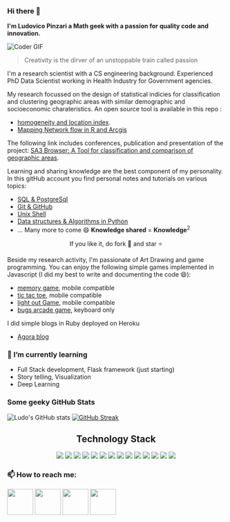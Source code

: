 ### Hi there 👋

**I'm Ludovico Pinzari a Math geek with a passion for quality code and innovation.**
<!--
**lpinzari/lpinzari** is a ✨ _special_ ✨ repository because its `README.md` (this file) appears on your GitHub profile.

Here are some ideas to get you started:

- 🔭 I’m currently working on ...
- 🌱 I’m currently learning ...
- 👯 I’m looking to collaborate on ...
- 🤔 I’m looking for help with ...
- 💬 Ask me about ...
- 📫 How to reach me: ...
- 😄 Pronouns: ...
- ⚡ Fun fact: ...
-->

<img src="https://media.giphy.com/media/ZVik7pBtu9dNS/giphy.gif" alt="Coder GIF"> 

> Creativity is the dirver of an unstoppable train called passion

I'm a research scientist with a CS engineering background. Experienced PhD Data Scientist working in Health Industry for Government agencies.

My research focussed on the design of statistical indicies for classification and clustering geographic areas with similar demographic and socioeconomic charateristics. An open source tool is available in this repo : 
- [homogeneity and location index](https://github.com/lpinzari/homogeneity-location-index).
- [Mapping Network flow in R and Arcgis](https://github.com/lpinzari/mapping-networks-r-arcgis)

The following link includes conferences, publication and presentation of the project: [SA3 Browser: A Tool for classification and comparison of geographic areas](https://www.ludovicopinzari.net/portfolio.html).

Learning and sharing knowledge are the best component of my personality. In this gitHub account you find personal notes and tutorials on various topics:
- [SQL & PostgreSql](https://github.com/lpinzari/sql-psql-udy) 
- [Git & GitHub](https://github.com/lpinzari/git-github-udy) 
- [Unix Shell](https://github.com/lpinzari/unix-shell-udy)
- [Data structures & Algorithms in Python](https://github.com/lpinzari/udacity-dsa-nand)
- ... Many more to come 😄 **Knowledge shared** = **Knowledge**<sup>2</sup>

<p align="center">If you like it, do fork 🍴 and star ⭐</p>

Beside my research activity, I'm passionate of Art Drawing and game programming. You can enjoy the following simple games implemented in Javascript (I did my best to write and documenting the code 😄):
- [memory game](https://github.com/lpinzari/memory-game), mobile compatible
- [tic tac toe](https://github.com/lpinzari/tic-tac-toe), mobile compatible
- [light out Game](https://github.com/lpinzari/lights-out-game), mobile compatible
- [bugs arcade game](https://github.com/lpinzari/bugs-arcade-game), keyboard only

I did simple blogs in Ruby deployed on Heroku
- [Agora blog](https://github.com/lpinzari/project1)

### 🌱 I’m currently learning
- Full Stack development, Flask framework (just starting)
- Story telling, Visualization 
- Deep Learning

### Some geeky GitHub Stats
![Ludo's GitHub stats](https://github-readme-stats.vercel.app/api?username=lpinzari&show_icons=true&theme=radical)
[![GitHub Streak](http://github-readme-streak-stats.herokuapp.com?user=lpinzari&theme=dark&background=000000)](https://git.io/streak-stats)

<h2 align="center">Technology Stack </h2>
<p align="center"> 
  <img src="https://img.shields.io/badge/python-3670A0?style=for-the-badge&logo=python&logoColor=ffdd54"/>
  <img src="https://img.shields.io/badge/shell_script-%23121011.svg?style=for-the-badge&logo=gnu-bash&logoColor=white"/>
  <img src="https://img.shields.io/badge/r-%23276DC3.svg?style=for-the-badge&logo=r&logoColor=white"/>
  <img src="https://img.shields.io/badge/postgres-%23316192.svg?style=for-the-badge&logo=postgresql&logoColor=white"/>
  <img src="https://img.shields.io/badge/markdown-%23000000.svg?style=for-the-badge&logo=markdown&logoColor=white"/>
  <img src="https://img.shields.io/badge/numpy-%23013243.svg?style=for-the-badge&logo=numpy&logoColor=white"/> 
  <img src="https://img.shields.io/badge/pandas-%23150458.svg?style=for-the-badge&logo=pandas&logoColor=white"/>
  <img src="https://img.shields.io/badge/SciPy-%230C55A5.svg?style=for-the-badge&logo=scipy&logoColor=%white"/>
  <img src="https://img.shields.io/badge/jupyter-%23FA0F00.svg?style=for-the-badge&logo=jupyter&logoColor=white"/>
  <img src="https://img.shields.io/badge/Atom-%2366595C.svg?style=for-the-badge&logo=atom&logoColor=white"/>
  <img src="https://img.shields.io/badge/html5-%23E34F26.svg?style=for-the-badge&logo=html5&logoColor=white"/>
  <img src="https://img.shields.io/badge/javascript-%23323330.svg?style=for-the-badge&logo=javascript&logoColor=%23F7DF1E"/>
  <img src="https://img.shields.io/badge/css3-%231572B6.svg?style=for-the-badge&logo=css3&logoColor=white"/>
  <img src="https://img.shields.io/badge/github%20actions-%232671E5.svg?style=for-the-badge&logo=githubactions&logoColor=white"/>
</p>

### 📫 How to reach me:
[<img src="https://upload.wikimedia.org/wikipedia/commons/thumb/c/ca/LinkedIn_logo_initials.png/800px-LinkedIn_logo_initials.png?thumb=y&width=275&height=275" width="60" height="60"/>](https://www.linkedin.com/in/ludovico-pinzari/)
[<img src="http://martinliebermandotcom.files.wordpress.com/2013/03/twitter_logo.jpg" width="60" height="60"/>](https://twitter.com/ludovicopinzari)
[<img src="https://aadityapurani.files.wordpress.com/2015/09/hackerrank-logo.jpg" width="60" height="60"/>](https://www.hackerrank.com/ludovico_pinzari)
[<img src="https://webdirector-blog.com/media/leetocode_logo.jpg" width="60" height="60"/>](https://leetcode.com/lpinzari/)

